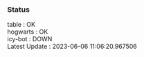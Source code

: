 ### Status


table : OK  
hogwarts : OK  
icy-bot : DOWN  
Latest Update : 2023-06-06 11:06:20.967506
